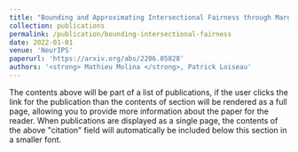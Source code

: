 ```yaml
---
title: "Bounding and Approximating Intersectional Fairness through Marginal Fairness"
collection: publications
permalink: /publication/bounding-intersectional-fairness
date: 2022-01-01
venue: 'NeurIPS'
paperurl: 'https://arxiv.org/abs/2206.05828'
authors: '<strong> Mathieu Molina </strong>, Patrick Loiseau'
---
```


The contents above will be part of a list of publications, if the user clicks the link for the publication than the contents of section will be rendered as a full page, allowing you to provide more information about the paper for the reader. When publications are displayed as a single page, the contents of the above "citation" field will automatically be included below this section in a smaller font.
